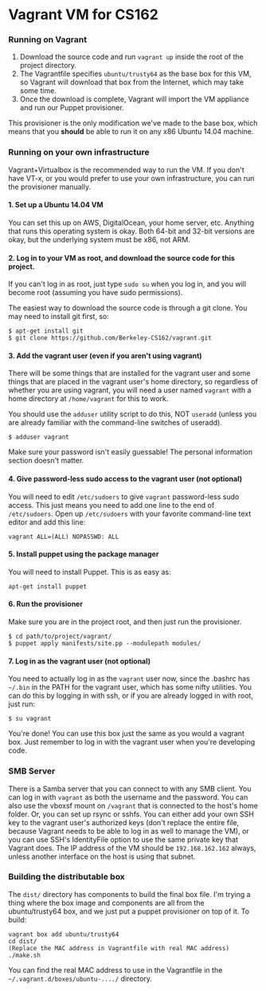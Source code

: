 Vagrant VM for CS162
====================

### Running on Vagrant

1. Download the source code and run `vagrant up` inside the root of the project
   directory.
1. The Vagrantfile specifies `ubuntu/trusty64` as the base box for this VM, so
   Vagrant will download that box from the Internet, which may take some time.
1. Once the download is complete, Vagrant will import the VM appliance and run
   our Puppet provisioner.

This provisioner is the only modification we've made to the base box, which
means that you **should** be able to run it on any x86 Ubuntu 14.04 machine.

### Running on your own infrastructure

Vagrant+Virtualbox is the recommended way to run the VM. If you don't have VT-x,
or you would prefer to use your own infrastructure, you can run the provisioner
manually.

#### 1. Set up a Ubuntu 14.04 VM

You can set this up on AWS, DigitalOcean, your home server, etc. Anything that
runs this operating system is okay. Both 64-bit and 32-bit versions are okay,
but the underlying system must be x86, not ARM.

#### 2. Log in to your VM as root, and download the source code for this project.

If you can't log in as root, just type `sudo su` when you log in, and you will
become root (assuming you have sudo permissions).

The easiest way to download the source code is through a git clone. You may need
to install git first, so:

```shell
$ apt-get install git
$ git clone https://github.com/Berkeley-CS162/vagrant.git
```

#### 3. Add the vagrant user (even if you aren't using vagrant)

There will be some things that are installed for the vagrant user and some
things that are placed in the vagrant user's home directory, so regardless of
whether you are using vagrant, you will need a user named `vagrant` with a home
directory at `/home/vagrant` for this to work.

You should use the `adduser` utility script to do this, NOT `useradd` (unless
you are already familiar with the command-line switches of useradd).

```shell
$ adduser vagrant
```

Make sure your password isn't easily guessable! The personal information section
doesn't matter.

#### 4. Give password-less sudo access to the vagrant user (not optional)

You will need to edit `/etc/sudoers` to give `vagrant` password-less sudo
access. This just means you need to add one line to the end of `/etc/sudoers`.
Open up `/etc/sudoers` with your favorite command-line text editor and add this
line:

```
vagrant ALL=(ALL) NOPASSWD: ALL
```

#### 5. Install puppet using the package manager

You will need to install Puppet. This is as easy as:

```shell
apt-get install puppet
```

#### 6. Run the provisioner

Make sure you are in the project root, and then just run the provisioner.

```shell
$ cd path/to/project/vagrant/
$ puppet apply manifests/site.pp --modulepath modules/
```

#### 7. Log in as the vagrant user (not optional)

You need to actually log in as the `vagrant` user now, since the .bashrc has
`~/.bin` in the PATH for the vagrant user, which has some nifty utilities. You
can do this by logging in with ssh, or if you are already logged in with root,
just run:

```
$ su vagrant
```

You're done! You can use this box just the same as you would a vagrant box. Just
remember to log in with the vagrant user when you're developing code.

### SMB Server

There is a Samba server that you can connect to with any SMB client. You can
log in with `vagrant` as both the username and the password. You can also use
the vboxsf mount on `/vagrant` that is connected to the host's home folder. Or,
you can set up rsync or sshfs. You can either add your own SSH key to the
vagrant user's authorized keys (don't replace the entire file, because Vagrant
needs to be able to log in as well to manage the VM), or you can use SSH's
IdentityFile option to use the same private key that Vagrant does. The IP
address of the VM should be `192.168.162.162` always, unless another interface
on the host is using that subnet.

### Building the distributable box

The `dist/` directory has components to build the final box file. I'm trying a
thing where the box image and components are all from the ubuntu/trusty64 box,
and we just put a puppet provisioner on top of it. To build:

    vagrant box add ubuntu/trusty64
    cd dist/
    (Replace the MAC address in Vagrantfile with real MAC address)
    ./make.sh

You can find the real MAC address to use in the Vagrantfile in the
`~/.vagrant.d/boxes/ubuntu-..../` directory.

